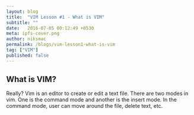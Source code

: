 ```yaml
---
layout: blog
title:  "VIM Lesson #1 - What is VIM"
subtitle: ""
date:   2016-07-05 00:12:49 +0530
meta: ipfs-cover.png
author: niksmac
permalink: /blogs/vim-lesson1-what-is-vim 
tag: ["VIM"]
published: false
---
```


## What is VIM?
Really? Vim is an editor to create or edit a text file. There are two modes in vim. One is the command mode and another is the insert mode. In the command mode, user can move around the file, delete text, etc.


